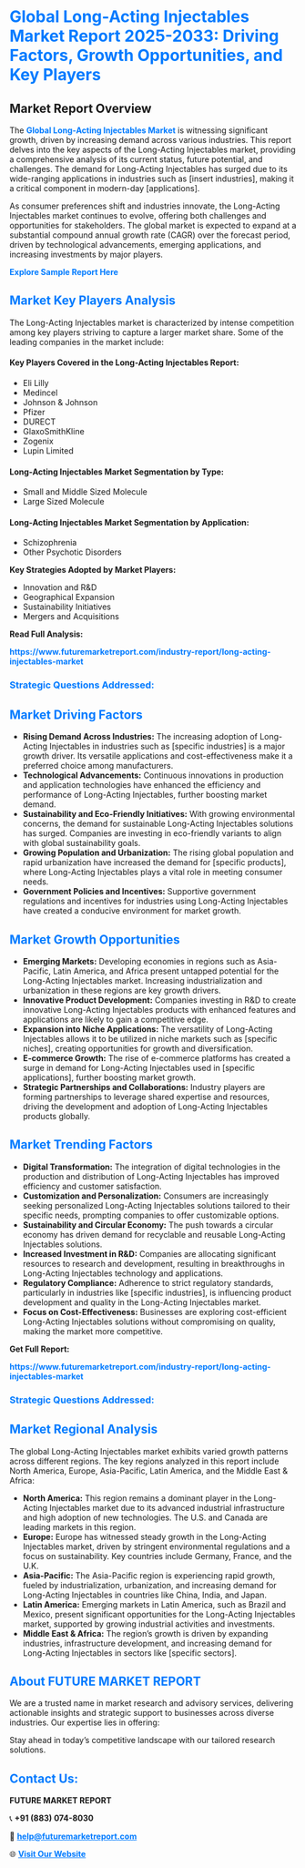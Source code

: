 <h1 style="color: #007BFF;">Global Long-Acting Injectables Market Report 2025-2033: Driving Factors, Growth Opportunities, and Key Players</h1>

<section id="overview">
<h2>Market Report Overview</h2>
<p>The <a href="https://www.futuremarketreport.com/industry-report/long-acting-injectables-market" style="color: #007BFF; text-decoration: none;"><strong>Global Long-Acting Injectables Market</strong></a> is witnessing significant growth, driven by increasing demand across various industries. This report delves into the key aspects of the Long-Acting Injectables market, providing a comprehensive analysis of its current status, future potential, and challenges. The demand for Long-Acting Injectables has surged due to its wide-ranging applications in industries such as [insert industries], making it a critical component in modern-day [applications].</p>
<p>As consumer preferences shift and industries innovate, the Long-Acting Injectables market continues to evolve, offering both challenges and opportunities for stakeholders. The global market is expected to expand at a substantial compound annual growth rate (CAGR) over the forecast period, driven by technological advancements, emerging applications, and increasing investments by major players.</p>
</section>

<section id="overview">
<p><a href="https://www.futuremarketreport.com/request-sample/reportId=77025" style="color: #007BFF; text-decoration: none;"><strong>Explore Sample Report Here</strong></a></p>
</section>

<section id="key-players">
<h2 style="color: #007BFF;">Market Key Players Analysis</h2>
<p>The Long-Acting Injectables market is characterized by intense competition among key players striving to capture a larger market share. Some of the leading companies in the market include:</p>
<h4>Key Players Covered in the Long-Acting Injectables Report:</h4>
<ul><li>Eli Lilly</li><li>Medincel</li><li>Johnson &amp; Johnson</li><li>Pfizer</li><li>DURECT</li><li>GlaxoSmithKline</li><li>Zogenix</li><li>Lupin Limited</li></ul>
<h4>Long-Acting Injectables Market Segmentation by Type:</h4>
<ul><li>Small and Middle Sized Molecule</li><li>Large Sized Molecule</li></ul>

<h4>Long-Acting Injectables Market Segmentation by Application:</h4>
<ul><li>Schizophrenia</li><li>Other Psychotic Disorders</li></ul>
<p><strong>Key Strategies Adopted by Market Players:</strong></p>
<ul>
<li>Innovation and R&D</li>
<li>Geographical Expansion</li>
<li>Sustainability Initiatives</li>
<li>Mergers and Acquisitions</li>
</ul>
</section>

<section>
<p><strong>Read Full Analysis: </strong></p><a href="https://www.futuremarketreport.com/industry-report/long-acting-injectables-market" style="color: #007BFF; text-decoration: none;"><strong>https://www.futuremarketreport.com/industry-report/long-acting-injectables-market</strong></a>
<h3 style="color: #007BFF;">Strategic Questions Addressed:</h3>
</section>

<section id="driving-factors">
<h2 style="color: #007BFF;">Market Driving Factors</h2>
<ul>
<li><strong>Rising Demand Across Industries:</strong> The increasing adoption of Long-Acting Injectables in industries such as [specific industries] is a major growth driver. Its versatile applications and cost-effectiveness make it a preferred choice among manufacturers.</li>
<li><strong>Technological Advancements:</strong> Continuous innovations in production and application technologies have enhanced the efficiency and performance of Long-Acting Injectables, further boosting market demand.</li>
<li><strong>Sustainability and Eco-Friendly Initiatives:</strong> With growing environmental concerns, the demand for sustainable Long-Acting Injectables solutions has surged. Companies are investing in eco-friendly variants to align with global sustainability goals.</li>
<li><strong>Growing Population and Urbanization:</strong> The rising global population and rapid urbanization have increased the demand for [specific products], where Long-Acting Injectables plays a vital role in meeting consumer needs.</li>
<li><strong>Government Policies and Incentives:</strong> Supportive government regulations and incentives for industries using Long-Acting Injectables have created a conducive environment for market growth.</li>
</ul>
</section>

<section id="growth-opportunities">
<h2 style="color: #007BFF;">Market Growth Opportunities</h2>
<ul>
<li><strong>Emerging Markets:</strong> Developing economies in regions such as Asia-Pacific, Latin America, and Africa present untapped potential for the Long-Acting Injectables market. Increasing industrialization and urbanization in these regions are key growth drivers.</li>
<li><strong>Innovative Product Development:</strong> Companies investing in R&D to create innovative Long-Acting Injectables products with enhanced features and applications are likely to gain a competitive edge.</li>
<li><strong>Expansion into Niche Applications:</strong> The versatility of Long-Acting Injectables allows it to be utilized in niche markets such as [specific niches], creating opportunities for growth and diversification.</li>
<li><strong>E-commerce Growth:</strong> The rise of e-commerce platforms has created a surge in demand for Long-Acting Injectables used in [specific applications], further boosting market growth.</li>
<li><strong>Strategic Partnerships and Collaborations:</strong> Industry players are forming partnerships to leverage shared expertise and resources, driving the development and adoption of Long-Acting Injectables products globally.</li>
</ul>
</section>

<section id="trending-factors">
<h2 style="color: #007BFF;">Market Trending Factors</h2>
<ul>
<li><strong>Digital Transformation:</strong> The integration of digital technologies in the production and distribution of Long-Acting Injectables has improved efficiency and customer satisfaction.</li>
<li><strong>Customization and Personalization:</strong> Consumers are increasingly seeking personalized Long-Acting Injectables solutions tailored to their specific needs, prompting companies to offer customizable options.</li>
<li><strong>Sustainability and Circular Economy:</strong> The push towards a circular economy has driven demand for recyclable and reusable Long-Acting Injectables solutions.</li>
<li><strong>Increased Investment in R&D:</strong> Companies are allocating significant resources to research and development, resulting in breakthroughs in Long-Acting Injectables technology and applications.</li>
<li><strong>Regulatory Compliance:</strong> Adherence to strict regulatory standards, particularly in industries like [specific industries], is influencing product development and quality in the Long-Acting Injectables market.</li>
<li><strong>Focus on Cost-Effectiveness:</strong> Businesses are exploring cost-efficient Long-Acting Injectables solutions without compromising on quality, making the market more competitive.</li>
</ul>
</section>

<section>
<p><strong>Get Full Report: </strong></p><a href="https://www.futuremarketreport.com/industry-report/long-acting-injectables-market" style="color: #007BFF; text-decoration: none;"><strong>https://www.futuremarketreport.com/industry-report/long-acting-injectables-market</strong></a>
<h3 style="color: #007BFF;">Strategic Questions Addressed:</h3>
</section>


<section id="regional-analysis">
<h2 style="color: #007BFF;">Market Regional Analysis</h2>
<p>The global Long-Acting Injectables market exhibits varied growth patterns across different regions. The key regions analyzed in this report include North America, Europe, Asia-Pacific, Latin America, and the Middle East & Africa:</p>
<ul>
<li><strong>North America:</strong> This region remains a dominant player in the Long-Acting Injectables market due to its advanced industrial infrastructure and high adoption of new technologies. The U.S. and Canada are leading markets in this region.</li>
<li><strong>Europe:</strong> Europe has witnessed steady growth in the Long-Acting Injectables market, driven by stringent environmental regulations and a focus on sustainability. Key countries include Germany, France, and the U.K.</li>
<li><strong>Asia-Pacific:</strong> The Asia-Pacific region is experiencing rapid growth, fueled by industrialization, urbanization, and increasing demand for Long-Acting Injectables in countries like China, India, and Japan.</li>
<li><strong>Latin America:</strong> Emerging markets in Latin America, such as Brazil and Mexico, present significant opportunities for the Long-Acting Injectables market, supported by growing industrial activities and investments.</li>
<li><strong>Middle East & Africa:</strong> The region’s growth is driven by expanding industries, infrastructure development, and increasing demand for Long-Acting Injectables in sectors like [specific sectors].</li>
</ul>
</section>

<footer>
<h2 style="color: #007BFF;">About FUTURE MARKET REPORT</h2>
<p>We are a trusted name in market research and advisory services, delivering actionable insights and strategic support to businesses across diverse industries. Our expertise lies in offering:</p>

<p>Stay ahead in today’s competitive landscape with our tailored research solutions.</p>

<h2 style="color: #007BFF;">Contact Us:</h2>
<p><strong>FUTURE MARKET REPORT</strong></p>
<p>📞 <strong>+91 (883) 074-8030</strong></p>
<p>📧 <strong><a href="mailto:help@futuremarketreport.com" style="color: #007BFF;">help@futuremarketreport.com</a></strong></p>
<p>🌐 <strong><a href="https://www.futuremarketreport.com/" style="color: #007BFF;">Visit Our Website</a></strong></p>
</footer>